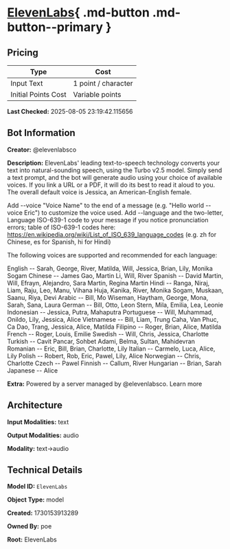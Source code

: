 # [ElevenLabs](https://poe.com/ElevenLabs){ .md-button .md-button--primary }

## Pricing

| Type | Cost |
|------|------|
| Input Text | 1 point / character |
| Initial Points Cost | Variable points |

**Last Checked:** 2025-08-05 23:19:42.115656


## Bot Information

**Creator:** @elevenlabsco

**Description:** ElevenLabs' leading text-to-speech technology converts your text into natural-sounding speech, using the Turbo v2.5 model. Simply send a text prompt, and the bot will generate audio using your choice of available voices. If you link a URL or a PDF, it will do its best to read it aloud to you. The overall default voice is Jessica, an American-English female.

Add --voice "Voice Name" to the end of a message (e.g. "Hello world --voice Eric") to customize the voice used. Add --language and the two-letter, Language ISO-639-1 code to your message if you notice pronunciation errors; table of ISO-639-1 codes here: https://en.wikipedia.org/wiki/List_of_ISO_639_language_codes (e.g. zh for Chinese, es for Spanish, hi for Hindi)

The following voices are supported and recommended for each language:

English -- Sarah, George, River, Matilda, Will, Jessica, Brian, Lily, Monika Sogam
Chinese -- James Gao, Martin Li, Will, River
Spanish -- David Martin, Will, Efrayn, Alejandro, Sara Martin, Regina Martin
Hindi -- Ranga, Niraj, Liam, Raju, Leo, Manu, Vihana Huja, Kanika, River, Monika Sogam, Muskaan, Saanu, Riya, Devi
Arabic -- Bill, Mo Wiseman, Haytham, George, Mona, Sarah, Sana, Laura
German -- Bill, Otto, Leon Stern, Mila, Emilia, Lea, Leonie
Indonesian -- Jessica, Putra, Mahaputra
Portuguese -- Will, Muhammad, Onildo, Lily, Jessica, Alice
Vietnamese -- Bill, Liam, Trung Caha, Van Phuc, Ca Dao, Trang, Jessica, Alice, Matilda
Filipino -- Roger, Brian, Alice, Matilda
French -- Roger, Louis, Emilie
Swedish -- Will, Chris, Jessica, Charlotte
Turkish -- Cavit Pancar, Sohbet Adami, Belma, Sultan, Mahidevran
Romanian -- Eric, Bill, Brian, Charlotte, Lily
Italian -- Carmelo, Luca, Alice, Lily
Polish -- Robert, Rob, Eric, Pawel, Lily, Alice
Norwegian -- Chris, Charlotte
Czech -- Pawel
Finnish -- Callum, River
Hungarian -- Brian, Sarah
Japanese -- Alice

**Extra:** Powered by a server managed by @elevenlabsco. Learn more


## Architecture

**Input Modalities:** text

**Output Modalities:** audio

**Modality:** text->audio


## Technical Details

**Model ID:** `ElevenLabs`

**Object Type:** model

**Created:** 1730153913289

**Owned By:** poe

**Root:** ElevenLabs
